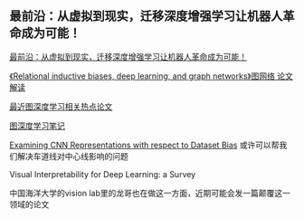 ## 最前沿：从虚拟到现实，迁移深度增强学习让机器人革命成为可能！
[最前沿：从虚拟到现实，迁移深度增强学习让机器人革命成为可能！](https://zhuanlan.zhihu.com/p/21470871)

[《Relational inductive biases, deep learning, and graph networks》图网络 论文解读](https://blog.csdn.net/qq_32201847/article/details/80708193)

[最近图深度学习相关热点论文](http://www.360doc.com/content/18/0610/13/55760565_761163551.shtml)

[图深度学习笔记](https://zhuanlan.zhihu.com/p/38861547)

[Examining CNN Representations with respect to Dataset Bias](https://www.zhihu.com/people/quanshi.zhang/activities)  或许可以帮我们解决车道线对中心线影响的问题

Visual Interpretability for Deep Learning: a Survey

中国海洋大学的vision lab里的龙哥也在做这一方面，近期可能会发一篇颠覆这一领域的论文
